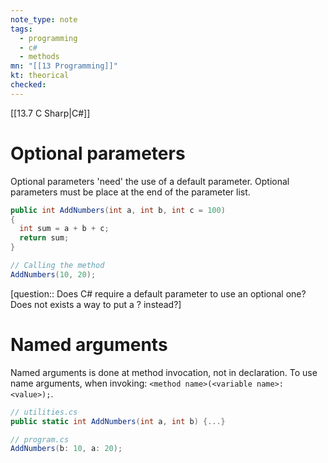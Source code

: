 ```yaml
---
note_type: note
tags:
  - programming
  - c#
  - methods
mn: "[[13 Programming]]"
kt: theorical
checked: 
---
```

[[13.7 C Sharp|C#]]

# Optional parameters
Optional parameters 'need' the use of a default parameter. Optional parameters must be place at the end of the parameter list. 

```c#
public int AddNumbers(int a, int b, int c = 100)
{
  int sum = a + b + c;
  return sum;
}

// Calling the method
AddNumbers(10, 20);
```

[question:: Does C# require a default parameter to use an optional one? Does not exists a way to put a ? instead?]

# Named arguments
Named arguments is done at method invocation, not in declaration. To use name arguments, when invoking: `<method name>(<variable name>: <value>);`. 

```c#
// utilities.cs
public static int AddNumbers(int a, int b) {...}

// program.cs
AddNumbers(b: 10, a: 20);
```
